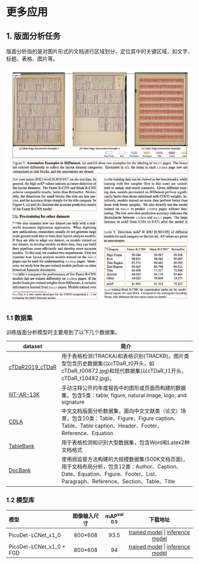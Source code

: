 # 更多应用


## 1. 版面分析任务

版面分析指的是对图片形式的文档进行区域划分，定位其中的关键区域，如文字、标题、表格、图片等。

<div align="center">
    <img src="https://github.com/PaddlePaddle/PaddleOCR/blob/dygraph/ppstructure/docs/table/result_all.jpg" width="800">
</div>


### 1.1 数据集

训练版面分析模型时主要用到了以下几个数据集。

| dataset     | 简介                 |
| ------------------------------------------------------------ | ------------------------------------------------------------ |
| [cTDaR2019_cTDaR](https://cndplab-founder.github.io/cTDaR2019/) | 用于表格检测(TRACKA)和表格识别(TRACKB)。图片类型包含历史数据集(以cTDaR_t0开头，如cTDaR_t00872.jpg)和现代数据集(以cTDaR_t1开头，cTDaR_t10482.jpg)。 |
| [IIIT-AR-13K](http://cvit.iiit.ac.in/usodi/iiitar13k.php)    | 手动注释公开的年度报告中的图形或页面而构建的数据集，包含5类：table, figure, natural image, logo, and signature |
| [CDLA](https://github.com/buptlihang/CDLA)                   | 中文文档版面分析数据集，面向中文文献类（论文）场景，包含10类：Table、Figure、Figure caption、Table、Table caption、Header、Footer、Reference、Equation |
| [TableBank](https://github.com/doc-analysis/TableBank)       | 用于表格检测和识别大型数据集，包含Word和Latex2种文档格式     |
| [DocBank](https://github.com/doc-analysis/DocBank)           | 使用弱监督方法构建的大规模数据集(500K文档页面)，用于文档布局分析，包含12类：Author、Caption、Date、Equation、Figure、Footer、List、Paragraph、Reference、Section、Table、Title |




### 1.2 模型库

| 模型     | 图像输入尺寸 |  mAP<sup>val<br>0.5 |  下载地址  | 
| :-------- | :--------: |  :----------------: | :---------------: |
| PicoDet-LCNet_x1_0 |  800*608   |   93.5    | [trained model](https://paddleocr.bj.bcebos.com/ppstructure/models/layout/picodet_lcnet_x1_0_layout.pdparams) &#124; [inference model](https://paddleocr.bj.bcebos.com/ppstructure/models/layout/picodet_lcnet_x1_0_fgd_layout_infer.tar)  |
| PicoDet-LCNet_x1_0 + FGD |  800*608   |   94     | [trained model](https://paddleocr.bj.bcebos.com/ppstructure/models/layout/picodet_lcnet_x1_0_fgd_layout.pdparams) &#124; [inference model](https://paddleocr.bj.bcebos.com/ppstructure/models/layout/picodet_lcnet_x1_0_layout_infer.tar)  |